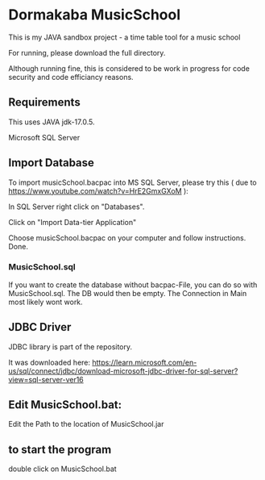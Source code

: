 # Dormakaba MusicSchool

This is my JAVA sandbox project - a time table tool for a music school

For running, please download the full directory.

Although running fine, this is considered to be work in progress for code security and code efficiancy reasons.


## Requirements

This uses JAVA jdk-17.0.5.

Microsoft SQL Server



## Import Database

To import musicSchool.bacpac into MS SQL Server, please try this ( due to https://www.youtube.com/watch?v=HrE2GmxGXoM ): 

In SQL Server right click on "Databases".

Click on "Import Data-tier Application"

Choose musicSchool.bacpac on your computer and follow instructions. Done.



### MusicSchool.sql

If you want to create the database without bacpac-File, you can do so with MusicSchool.sql. The DB would then be empty. The Connection in Main most likely wont work.



## JDBC Driver

JDBC library is part of the repository.

It was downloaded here: 
https://learn.microsoft.com/en-us/sql/connect/jdbc/download-microsoft-jdbc-driver-for-sql-server?view=sql-server-ver16



## Edit MusicSchool.bat:

Edit the Path to the location of MusicSchool.jar



## to start the program

double click on MusicSchool.bat
